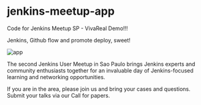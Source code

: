 jenkins-meetup-app
==================

Code for Jenkins Meetup SP - VivaReal Demo!!! 

Jenkins, Github flow and promote deploy, sweet!

![app](https://s3.amazonaws.com/uploads.hipchat.com/45127/303524/MpczQS0hBSnFfei/Jenkins-Meetup-App-VivaReal.png")
 
The second Jenkins User Meetup in Sao Paulo brings Jenkins experts and community enthusiasts together for an invaluable day of Jenkins-focused learning and networking opportunities.
 
If you are in the area, please join us and bring your cases and questions. Submit your talks via our Call for papers.
